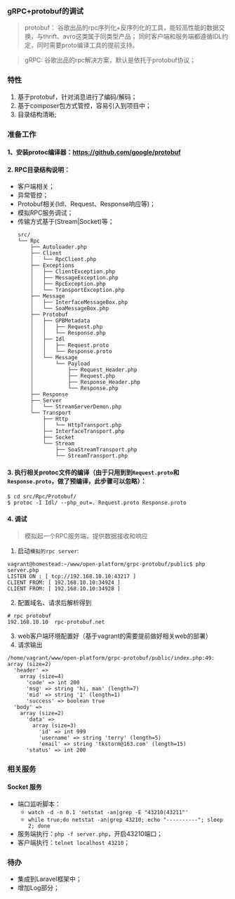 ### gRPC+protobuf的调试
> protobuf： 谷歌出品的rpc序列化+反序列化的工具，能较高性能的数据交换，与thrift、avro这类属于同类型产品；
> 同时客户端和服务端都遵循IDL约定，同时需要proto编译工具的提前支持。

> gRPC: 谷歌出品的rpc解决方案，默认是依托于protobuf协议；

### 特性
1. 基于protobuf，针对消息进行了编码/解码；
2. 基于composer包方式管控，容易引入到项目中；
3. 目录结构清晰;

### 准备工作

#### 1、安装protoc编译器：https://github.com/google/protobuf

#### 2. RPC目录结构说明：
- 客户端相关；
- 异常管控；
- Protobuf相关(Idl、Request、Response响应等)；
- 模拟RPC服务调试；
- 传输方式基于(Stream|Socket)等；
	```
	src/
	└── Rpc
	    ├── Autoloader.php
	    ├── Client
	    │   └── RpcClient.php
	    ├── Exceptions		
	    │   ├── ClientException.php
	    │   ├── MessageException.php
	    │   ├── RpcException.php
	    │   └── TransportException.php
	    ├── Message
	    │   ├── InterfaceMessageBox.php
	    │   └── SoaMessageBox.php
	    ├── Protobuf
	    │   ├── GPBMetadata
	    │   │   ├── Request.php
	    │   │   └── Response.php
	    │   ├── Idl
	    │   │   ├── Request.proto
	    │   │   └── Response.proto
	    │   └── Message
	    │       └── Payload
	    │           ├── Request_Header.php
	    │           ├── Request.php
	    │           ├── Response_Header.php
	    │           └── Response.php
	    ├── Response
	    ├── Server
	    │   └── StreamServerDemon.php
	    └── Transport
	        ├── Http
	        │   └── HttpTransport.php
	        ├── InterfaceTransport.php
	        ├── Socket
	        └── Stream
	            ├── SoaStreamTransport.php
	            └── StreamTransport.php
	```
#### 3. 执行相关protoc文件的编译（由于只用到到`Request.proto`和`Response.proto`，做了预编译，此步骤可以忽略）：
```
$ cd src/Rpc/Protobuf/
$ protoc -I Idl/ --php_out=. Request.proto Response.proto
```
#### 4. 调试
> 模拟起一个RPC服务端，提供数据接收和响应

1. 启动`模拟的rpc server`: 
```
vagrant@homestead:~/www/open-platform/grpc-protobuf/public$ php server.php 
LISTEN ON : [ tcp://192.168.10.10:43217 ]
CLIENT FROM: [ 192.168.10.10:34924 ] 
CLIENT FROM: [ 192.168.10.10:34928 ] 
```
2. 配置域名、请求后解析得到
```
# rpc protobuf
192.168.10.10  rpc-protobuf.net 
```
3. web客户端环境配置好（基于vagrant的需要提前做好相关web的部署）
4. 请求输出
```
/home/vagrant/www/open-platform/grpc-protobuf/public/index.php:49:
array (size=2)
  'header' => 
    array (size=4)
      'code' => int 200
      'msg' => string 'hi, man' (length=7)
      'mid' => string '1' (length=1)
      'success' => boolean true
  'body' => 
    array (size=2)
      'data' => 
        array (size=3)
          'id' => int 999
          'username' => string 'terry' (length=5)
          'email' => string 'tkstorm@163.com' (length=15)
      'status' => int 200
```


### 相关服务

#### Socket 服务
- 端口监听脚本： 
    - `watch -d -n 0.1 'netstat -an|grep -E "43210|43211"'`
    - `while true;do netstat -an|grep 43210; echo "----------"; sleep 2; done`
- 服务端执行：`php -f server.php`，开启43210端口；
- 客户端执行：`telnet localhost 43210`；

### 待办
- 集成到Laravel框架中；
- 增加Log部分；